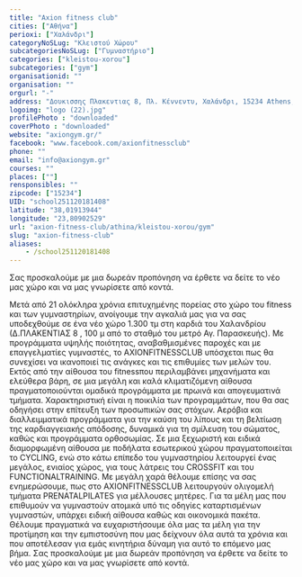 ```yaml
---
title: "Axion fitness club"
cities: ["Αθήνα"]
perioxi: ["Χαλάνδρι"]
categoryNoSLug: "Κλειστού Χώρου"
subcategoriesNoSLug: ["Γυμναστήριο"]
categories: ["kleistou-xorou"]
subcategories: ["gym"]
organisationid: ""
organisation: ""
orgurl: "-"
address: "Δουκισσης Πλακεντιας 8, Πλ. Κέννεντυ, Χαλάνδρι, 15234 Athens, Greece"
logoimg: "logo (22).jpg"
profilePhoto : "downloaded"
coverPhoto : "downloaded"
website: "axiongym.gr/"
facebook: "www.facebook.com/axionfitnessclub"
phone: ""
email: "info@axiongym.gr"
courses: ""
places: [""]
rensponsibles: ""
zipcode: ["15234"]
UID: "school251120181408"
latitude: "38,01913944"
longitude: "23,80902529"
url: "axion-fitness-club/athina/kleistou-xorou/gym"
slug: "axion-fitness-club"
aliases:
    - /school251120181408
---
```



Σας προσκαλούμε με μια δωρεάν προπόνηση να έρθετε να δείτε το νέο μας χώρο και να μας γνωρίσετε από κοντά.

Μετά από 21 ολόκληρα χρόνια επιτυχημένης πορείας στο χώρο του fitness και των γυμναστηρίων, ανοίγουμε την αγκαλιά μας για να σας υποδεχθούμε σε ένα νέο χώρο 1.300 τμ στη καρδιά του Χαλανδρίου (Δ.ΠΛΑΚΕΝΤΙΑΣ 8 , 100 μ από το σταθμό του μετρό Αγ. Παρασκευής). Με προγράμματα υψηλής ποιότητας, αναβαθμισμένες παροχές και με επαγγελματίες γυμναστές, το AXIONFITNESSCLUB υπόσχεται πως θα συνεχίσει να ικανοποιεί τις ανάγκες και τις επιθυμίες των μελών του. Εκτός από την αίθουσα του fitnessπου περιλαμβάνει μηχανήματα και ελεύθερα βάρη, σε μια μεγάλη και καλά κλιματιζόμενη αίθουσα πραγματοποιούνται ομαδικά προγράμματα με πρωινά και απογευματινά τμήματα. Χαρακτηριστική είναι η ποικιλία των προγραμμάτων, που θα σας οδηγήσει στην επίτευξη των προσωπικών σας στόχων. Αερόβια και διαλλειμματικά προγράμματα για την καύση του λίπους και τη βελτίωση της καρδιαγγειακής απόδοσης, δυναμικά για τη σμίλευση του σώματος, καθώς και προγράμματα ορθοσωμίας. Σε μια ξεχωριστή και ειδικά διαμορφωμένη αίθουσα με ποδήλατα εσωτερικού χώρου πραγματοποιείται το CYCLING, ενώ στο κάτω επίπεδο του γυμναστηρίου λειτουργεί ένας μεγάλος, ενιαίος χώρος, για τους λάτρεις του CROSSFIT και του FUNCTIONALTRAINING. Με μεγάλη χαρά θέλουμε επίσης να σας ενημερώσουμε, πως στο AXIONFITNESSCLUB λειτουργούν ολιγομελή τμήματα PRENATALPILATES για μέλλουσες μητέρες. Για τα μέλη μας που επιθυμούν να γυμναστούν ατομικά υπό τις οδηγίες καταρτισμένων γυμναστών, υπάρχει ειδική αίθουσα καθώς και οικονομικά πακέτα. Θέλουμε πραγματικά να ευχαριστήσουμε όλα μας τα μέλη για την προτίμηση και την εμπιστοσύνη που μας δείχνουν όλα αυτά τα χρόνια και που αποτέλεσαν για εμάς κινητήρια δύναμη για αυτό το επόμενο μας βήμα. Σας προσκαλούμε με μια δωρεάν προπόνηση να έρθετε να δείτε το νέο μας χώρο και να μας γνωρίσετε από κοντά.